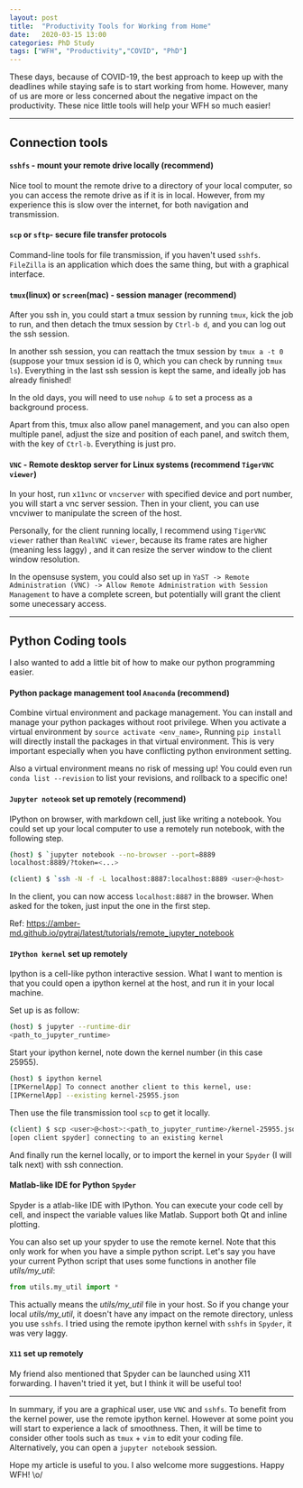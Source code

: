 ```yaml
---
layout: post
title:  "Productivity Tools for Working from Home"
date:   2020-03-15 13:00
categories: PhD Study
tags: ["WFH", "Productivity","COVID", "PhD"]
---
```


These days, because of COVID-19, the best approach to keep up with the deadlines while staying safe is to start working from home. However, many of us are more or less concerned about the negative impact on the productivity. These nice little tools will help your WFH so much easier! 

---

## Connection tools

#### `sshfs` - mount your remote drive locally **(recommend)**

Nice tool to mount the remote drive to a directory of your local computer, so you can access the remote drive as if it is in local. However, from my experience this is slow over the internet, for both navigation and transmission.

#### `scp` or `sftp`- secure file transfer protocols 

Command-line tools for file transmission, if you haven't used `sshfs`. `FileZilla` is an application which does the same thing, but with a graphical interface.

#### `tmux`(linux) or `screen`(mac) - session manager **(recommend)**

After you ssh in, you could start a tmux session by running `tmux`, kick the job to run, and then detach the tmux session by `Ctrl-b d`, and you can log out the ssh session. 

In another ssh session, you can reattach the tmux session by `tmux a -t 0` (suppose your tmux session id is 0, which you can check by running `tmux ls`). Everything in the last ssh session is kept the same, and ideally job has already finished! 

In the old days, you will need to use `nohup &` to set a process as a background process. 

Apart from this, tmux also allow panel management, and you can also open multiple panel, adjust the size and position of each panel, and switch them, with the key of `Ctrl-b`. Everything is just pro.

#### `VNC` - Remote desktop server for Linux systems **(recommend `TigerVNC viewer`)**

In your host, run `x11vnc` or `vncserver` with specified device and port number, you will start a vnc server session. Then in your client, you can use vncviwer to manipulate the screen of the host.

Personally, for the client running locally, I recommend using `TigerVNC viewer` rather than `RealVNC viewer`, because its frame rates are higher (meaning less laggy) , and it can resize the server window to the client window resolution.

In the opensuse system, you could also set up in `YaST -> Remote Administration (VNC) -> Allow Remote Administration with Session Management` to have a complete screen, but potentially will grant the client some unecessary access.

---

## Python Coding tools


I also wanted to add a little bit of how to make our python programming easier.


#### Python package management tool `Anaconda` (recommend)


Combine virtual environment and package management. You can install and manage your python packages without root privilege. When you activate a virtual environment by `source activate <env_name>`, Running `pip install` will directly install the packages in that virtual environment. This is very important especially when you have conflicting python environment setting. 

Also a virtual environment means no risk of messing up! You could even run `conda list --revision` to list your revisions, and rollback to a specific one!


#### `Jupyter noteook` set up remotely **(recommend)**


IPython on browser, with markdown cell, just like writing a notebook. You could set up your local computer to use a remotely run notebook, with the following step.

```sh
(host) $ `jupyter notebook --no-browser --port=8889
localhost:8889/?token=<...>
```

```sh
(client) $ `ssh -N -f -L localhost:8887:localhost:8889 <user>@<host>
```

In the client, you can now access `localhost:8887` in the browser. When asked for the token, just input the one in the first step. 

Ref: https://amber-md.github.io/pytraj/latest/tutorials/remote_jupyter_notebook


#### `IPython kernel` set up remotely


Ipython is a cell-like python interactive session. What I want to mention is that you could open a ipython kernel at the host, and run it in your local machine.

Set up is as follow:

```sh
(host) $ jupyter --runtime-dir
<path_to_jupyter_runtime>
```

Start your ipython kernel, note down the kernel number (in this case 25955).

```sh
(host) $ ipython kernel
[IPKernelApp] To connect another client to this kernel, use:
[IPKernelApp] --existing kernel-25955.json
```

Then use the file transmission tool `scp` to get it locally.

```sh
(client) $ scp <user>@<host>:<path_to_jupyter_runtime>/kernel-25955.json ./
[open client spyder] connecting to an existing kernel
```

And finally run the kernel locally, or to import the kernel in your `Spyder` (I will talk next) with ssh connection.


#### Matlab-like IDE for Python `Spyder`


Spyder is a atlab-like IDE with IPython. You can execute your code cell by cell, and inspect the variable values like Matlab. Support both Qt and inline plotting.

You can also set up your spyder to use the remote kernel. Note that this only work for when you have a simple python script. Let's say you have your current Python script that uses some functions in another file *utils/my_util*:

``` python
from utils.my_util import *
```
This actually means the *utils/my_util* file in your host. So if you change your local *utils/my_util*, it doesn't have any impact on the remote directory, unless you use `sshfs`. I tried using the remote ipython kernel with `sshfs` in `Spyder`, it was very laggy.


#### `X11` set up remotely

My friend also mentioned that Spyder can be launched using X11 forwarding. I haven't tried it yet, but I think it will be useful too!

---

In summary, if you are a graphical user, use `VNC` and `sshfs`. To benefit from the kernel power, use the remote ipython kernel. However at some point you will start to experience a lack of smoothness. Then, it will be time to consider other tools such as `tmux` + `vim` to edit your coding file. Alternatively, you can open a `jupyter notebook` session. 

Hope my article is useful to you. I also welcome more suggestions. Happy WFH! \o/

